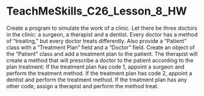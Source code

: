 # TeachMeSkills_C26_Lesson_8_HW


Create a program to simulate the work of a clinic.
Let there be three doctors in the clinic: a surgeon, a therapist and a dentist.
Every doctor has a method of “treating,” but every doctor treats differently.
Also provide a “Patient” class with a “Treatment Plan” field and a “Doctor” field.
Create an object of the “Patient” class and add a treatment plan to the patient.
The therapist will create a method that will prescribe a doctor to the patient according to the plan
treatment:
If the treatment plan has code 1, appoint a surgeon and perform the treatment method.
If the treatment plan has code 2, appoint a dentist and perform the treatment method.
If the treatment plan has any other code, assign a therapist and perform the method
treat.
